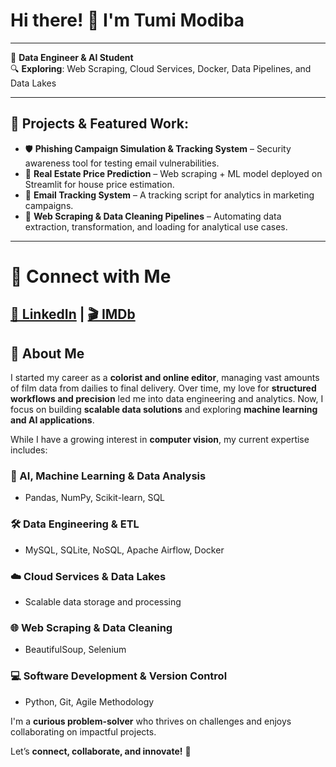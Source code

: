 # Hi there! 👋 I'm Tumi Modiba

---

💾 **Data Engineer & AI Student**  
🔍 **Exploring**: Web Scraping, Cloud Services, Docker, Data Pipelines, and Data Lakes  

---

## 📜 Projects & Featured Work:

- 🛡 **Phishing Campaign Simulation & Tracking System** – Security awareness tool for testing email vulnerabilities.  
- 🏡 **Real Estate Price Prediction** – Web scraping + ML model deployed on Streamlit for house price estimation.  
- 📨 **Email Tracking System** – A tracking script for analytics in marketing campaigns.  
- 🧹 **Web Scraping & Data Cleaning Pipelines** – Automating data extraction, transformation, and loading for analytical use cases.  

---

# 🔗 Connect with Me  
[💼 LinkedIn](https://www.linkedin.com/in/tumi-modiba-3023b326/) | [🎬 IMDb](https://www.imdb.com/name/nm8745825/?ref_=nv_sr_srsg_0_tt_2_nm_3_in_0_q_Tumi%2520Modiba)  
---

## 🚀 About Me  

I started my career as a **colorist and online editor**, managing vast amounts of film data from dailies to final delivery. Over time, my love for **structured workflows and precision** led me into data engineering and analytics. Now, I focus on building **scalable data solutions** and exploring **machine learning and AI applications**.  

While I have a growing interest in **computer vision**, my current expertise includes:  

### **🧠 AI, Machine Learning & Data Analysis**  
- Pandas, NumPy, Scikit-learn, SQL  

### **🛠 Data Engineering & ETL**  
- MySQL, SQLite, NoSQL, Apache Airflow, Docker  

### **☁️ Cloud Services & Data Lakes**  
- Scalable data storage and processing  

### **🌐 Web Scraping & Data Cleaning**  
- BeautifulSoup, Selenium  

### **💻 Software Development & Version Control**  
- Python, Git, Agile Methodology  

I'm a **curious problem-solver** who thrives on challenges and enjoys collaborating on impactful projects.  

Let’s **connect, collaborate, and innovate!** 🚀  
